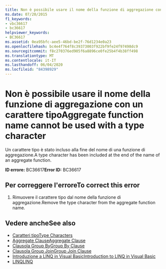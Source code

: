 ```yaml
---
title: Non è possibile usare il nome della funzione di aggregazione con un carattere tipo
ms.date: 07/20/2015
f1_keywords:
- vbc36617
- bc36617
helpviewer_keywords:
- BC36617
ms.assetid: 0ea95bfc-aee5-46bd-be2f-76d1234e0a23
ms.openlocfilehash: bc4e4f764f8c39373003f922bf9fe24f97498dc9
ms.sourcegitcommit: f8c270376ed905f6a8896ce0fe25b4f4b38ff498
ms.translationtype: MT
ms.contentlocale: it-IT
ms.lasthandoff: 06/04/2020
ms.locfileid: "84398929"
---
```

# <a name="aggregate-function-name-cannot-be-used-with-a-type-character"></a><span data-ttu-id="2cf46-102">Non è possibile usare il nome della funzione di aggregazione con un carattere tipo</span><span class="sxs-lookup"><span data-stu-id="2cf46-102">Aggregate function name cannot be used with a type character</span></span>
<span data-ttu-id="2cf46-103">Un carattere tipo è stato incluso alla fine del nome di una funzione di aggregazione.</span><span class="sxs-lookup"><span data-stu-id="2cf46-103">A type character has been included at the end of the name of an aggregate function.</span></span>  
  
 <span data-ttu-id="2cf46-104">**ID errore:** BC36617</span><span class="sxs-lookup"><span data-stu-id="2cf46-104">**Error ID:** BC36617</span></span>  
  
## <a name="to-correct-this-error"></a><span data-ttu-id="2cf46-105">Per correggere l'errore</span><span class="sxs-lookup"><span data-stu-id="2cf46-105">To correct this error</span></span>  
  
1. <span data-ttu-id="2cf46-106">Rimuovere il carattere tipo dal nome della funzione di aggregazione.</span><span class="sxs-lookup"><span data-stu-id="2cf46-106">Remove the type character from the aggregate function name.</span></span>  
  
## <a name="see-also"></a><span data-ttu-id="2cf46-107">Vedere anche</span><span class="sxs-lookup"><span data-stu-id="2cf46-107">See also</span></span>

- [<span data-ttu-id="2cf46-108">Caratteri tipo</span><span class="sxs-lookup"><span data-stu-id="2cf46-108">Type Characters</span></span>](../programming-guide/language-features/data-types/type-characters.md)
- [<span data-ttu-id="2cf46-109">Aggregate Clause</span><span class="sxs-lookup"><span data-stu-id="2cf46-109">Aggregate Clause</span></span>](../language-reference/queries/aggregate-clause.md)
- [<span data-ttu-id="2cf46-110">Clausola Group By</span><span class="sxs-lookup"><span data-stu-id="2cf46-110">Group By Clause</span></span>](../language-reference/queries/group-by-clause.md)
- [<span data-ttu-id="2cf46-111">Clausola Group Join</span><span class="sxs-lookup"><span data-stu-id="2cf46-111">Group Join Clause</span></span>](../language-reference/queries/group-join-clause.md)
- [<span data-ttu-id="2cf46-112">Introduzione a LINQ in Visual Basic</span><span class="sxs-lookup"><span data-stu-id="2cf46-112">Introduction to LINQ in Visual Basic</span></span>](../programming-guide/language-features/linq/introduction-to-linq.md)
- [<span data-ttu-id="2cf46-113">LINQ</span><span class="sxs-lookup"><span data-stu-id="2cf46-113">LINQ</span></span>](../programming-guide/language-features/linq/index.md)

